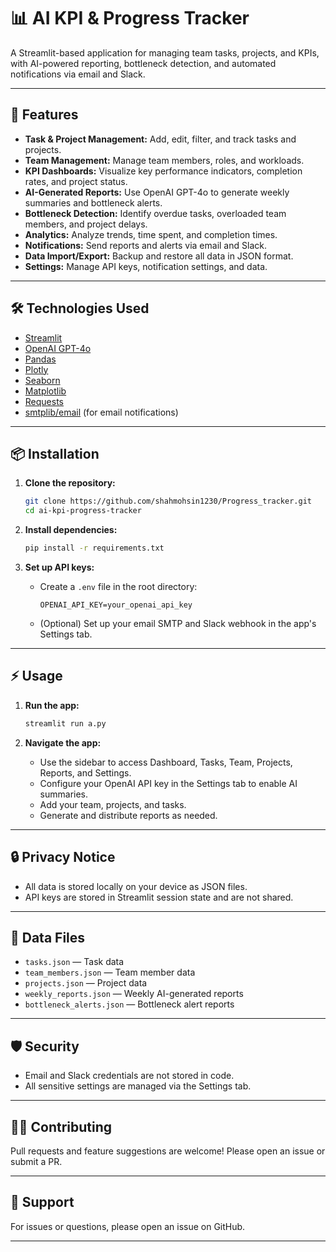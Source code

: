 # 📊 AI KPI & Progress Tracker

A Streamlit-based application for managing team tasks, projects, and KPIs, with AI-powered reporting, bottleneck detection, and automated notifications via email and Slack.

---

## 🚀 Features

- **Task & Project Management:** Add, edit, filter, and track tasks and projects.
- **Team Management:** Manage team members, roles, and workloads.
- **KPI Dashboards:** Visualize key performance indicators, completion rates, and project status.
- **AI-Generated Reports:** Use OpenAI GPT-4o to generate weekly summaries and bottleneck alerts.
- **Bottleneck Detection:** Identify overdue tasks, overloaded team members, and project delays.
- **Analytics:** Analyze trends, time spent, and completion times.
- **Notifications:** Send reports and alerts via email and Slack.
- **Data Import/Export:** Backup and restore all data in JSON format.
- **Settings:** Manage API keys, notification settings, and data.

---

## 🛠️ Technologies Used

- [Streamlit](https://streamlit.io/)
- [OpenAI GPT-4o](https://platform.openai.com/)
- [Pandas](https://pandas.pydata.org/)
- [Plotly](https://plotly.com/python/)
- [Seaborn](https://seaborn.pydata.org/)
- [Matplotlib](https://matplotlib.org/)
- [Requests](https://docs.python-requests.org/)
- [smtplib/email](https://docs.python.org/3/library/smtplib.html) (for email notifications)

---

## 📦 Installation

1. **Clone the repository:**
   ```sh
   git clone https://github.com/shahmohsin1230/Progress_tracker.git
   cd ai-kpi-progress-tracker
   ```

2. **Install dependencies:**
   ```sh
   pip install -r requirements.txt
   ```

3. **Set up API keys:**
   - Create a `.env` file in the root directory:
     ```
     OPENAI_API_KEY=your_openai_api_key
     ```
   - (Optional) Set up your email SMTP and Slack webhook in the app's Settings tab.

---

## ⚡ Usage

1. **Run the app:**
   ```sh
   streamlit run a.py
   ```

2. **Navigate the app:**
   - Use the sidebar to access Dashboard, Tasks, Team, Projects, Reports, and Settings.
   - Configure your OpenAI API key in the Settings tab to enable AI summaries.
   - Add your team, projects, and tasks.
   - Generate and distribute reports as needed.

---

## 🔒 Privacy Notice

- All data is stored locally on your device as JSON files.
- API keys are stored in Streamlit session state and are not shared.

---

## 📝 Data Files

- `tasks.json` — Task data
- `team_members.json` — Team member data
- `projects.json` — Project data
- `weekly_reports.json` — Weekly AI-generated reports
- `bottleneck_alerts.json` — Bottleneck alert reports

---

## 🛡️ Security

- Email and Slack credentials are not stored in code.
- All sensitive settings are managed via the Settings tab.

---

## 🧑‍💻 Contributing

Pull requests and feature suggestions are welcome! Please open an issue or submit a PR.

---

## 📧 Support

For issues or questions, please open an issue on GitHub.

---


